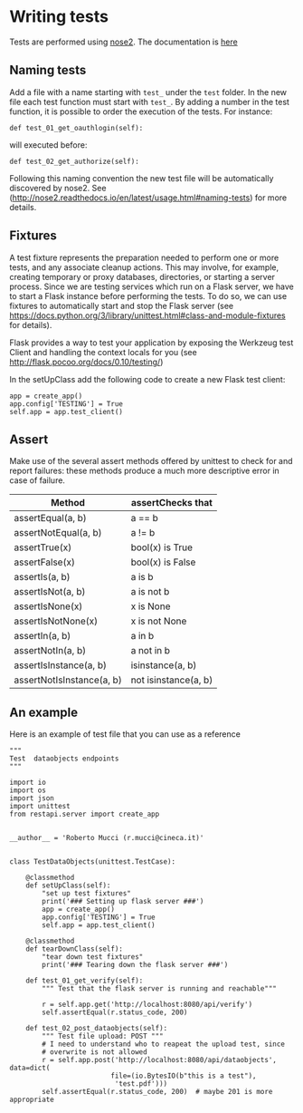 # Writing tests #

Tests are performed using [nose2](https://github.com/nose-devs/nose2).
The documentation is [here](http://nose2.readthedocs.io/en/latest/index.html)

## Naming tests
Add a file with a name starting with `test_` under the `test` folder.
In the new file each test function must start with `test_`.
By adding a number in the test function, it is possible to order the execution
of the tests. For instance:

```
def test_01_get_oauthlogin(self):
```

will executed before:

```
def test_02_get_authorize(self):
```

Following this naming convention the new test file will be automatically
discovered by nose2.
See (http://nose2.readthedocs.io/en/latest/usage.html#naming-tests) for more details.

## Fixtures
A test fixture represents the preparation needed to perform one or more tests,
and any associate cleanup actions. This may involve, for example, creating temporary
or proxy databases, directories, or starting a server process.
Since we are testing services which run on a Flask server, we have to start
a Flask instance before performing the tests.
To do so, we can use fixtures to automatically start and stop the Flask server
(see https://docs.python.org/3/library/unittest.html#class-and-module-fixtures
for details).

Flask provides a way to test your application by exposing the Werkzeug test Client
and handling the context locals for you (see http://flask.pocoo.org/docs/0.10/testing/)

In the setUpClass add the following code to create a new Flask test client:
```
app = create_app()
app.config['TESTING'] = True
self.app = app.test_client()
```

## Assert
Make use of the several assert methods offered by unittest to check for and
report failures: these methods produce a much more descriptive error in case
of failure.

| Method                    | assertChecks that    |
|---------------------------|----------------------|
| assertEqual(a, b)         | a == b               |
| assertNotEqual(a, b)      | a != b               |
| assertTrue(x)             | bool(x) is True      |
| assertFalse(x)            | bool(x) is False     |
| assertIs(a, b)            | a is b               |
| assertIsNot(a, b)         | a is not b           |
| assertIsNone(x)           | x is None            |
| assertIsNotNone(x)        | x is not None        |
| assertIn(a, b)            | a in b               |
| assertNotIn(a, b)         | a not in b           |
| assertIsInstance(a, b)    | isinstance(a, b)     |
| assertNotIsInstance(a, b) | not isinstance(a, b) |


## An example
Here is an example of test file that you can use as a reference

```
"""
Test  dataobjects endpoints
"""

import io
import os
import json
import unittest
from restapi.server import create_app


__author__ = 'Roberto Mucci (r.mucci@cineca.it)'


class TestDataObjects(unittest.TestCase):

    @classmethod
    def setUpClass(self):
        "set up test fixtures"
        print('### Setting up flask server ###')
        app = create_app()
        app.config['TESTING'] = True
        self.app = app.test_client()

    @classmethod
    def tearDownClass(self):
        "tear down test fixtures"
        print('### Tearing down the flask server ###')

    def test_01_get_verify(self):
        """ Test that the flask server is running and reachable"""

        r = self.app.get('http://localhost:8080/api/verify')
        self.assertEqual(r.status_code, 200)

    def test_02_post_dataobjects(self):
        """ Test file upload: POST """
        # I need to understand who to reapeat the upload test, since
        # overwrite is not allowed
        r = self.app.post('http://localhost:8080/api/dataobjects', data=dict(
                         file=(io.BytesIO(b"this is a test"),
                          'test.pdf')))
        self.assertEqual(r.status_code, 200)  # maybe 201 is more appropriate
```
